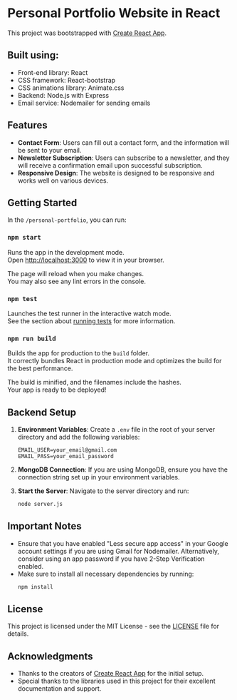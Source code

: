 # Personal Portfolio Website in React

This project was bootstrapped with [Create React App](https://github.com/facebook/create-react-app).

## Built using:

- Front-end library: React
- CSS framework: React-bootstrap
- CSS animations library: Animate.css
- Backend: Node.js with Express
- Email service: Nodemailer for sending emails

## Features

- **Contact Form**: Users can fill out a contact form, and the information will be sent to your email.
- **Newsletter Subscription**: Users can subscribe to a newsletter, and they will receive a confirmation email upon successful subscription.
- **Responsive Design**: The website is designed to be responsive and works well on various devices.

## Getting Started

In the `/personal-portfolio`, you can run:

### `npm start`

Runs the app in the development mode.\
Open [http://localhost:3000](http://localhost:3000) to view it in your browser.

The page will reload when you make changes.\
You may also see any lint errors in the console.

### `npm test`

Launches the test runner in the interactive watch mode.\
See the section about [running tests](https://facebook.github.io/create-react-app/docs/running-tests) for more information.

### `npm run build`

Builds the app for production to the `build` folder.\
It correctly bundles React in production mode and optimizes the build for the best performance.

The build is minified, and the filenames include the hashes.\
Your app is ready to be deployed!

## Backend Setup

1. **Environment Variables**: Create a `.env` file in the root of your server directory and add the following variables:

   ```
   EMAIL_USER=your_email@gmail.com
   EMAIL_PASS=your_email_password
   ```

2. **MongoDB Connection**: If you are using MongoDB, ensure you have the connection string set up in your environment variables.

3. **Start the Server**: Navigate to the server directory and run:
   ```bash
   node server.js
   ```

## Important Notes

- Ensure that you have enabled "Less secure app access" in your Google account settings if you are using Gmail for Nodemailer. Alternatively, consider using an app password if you have 2-Step Verification enabled.
- Make sure to install all necessary dependencies by running:
  ```bash
  npm install
  ```

## License

This project is licensed under the MIT License - see the [LICENSE](LICENSE) file for details.

## Acknowledgments

- Thanks to the creators of [Create React App](https://github.com/facebook/create-react-app) for the initial setup.
- Special thanks to the libraries used in this project for their excellent documentation and support.
